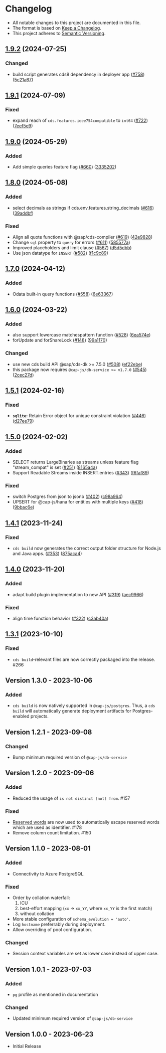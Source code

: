 # Changelog

- All notable changes to this project are documented in this file.
- The format is based on [Keep a Changelog](http://keepachangelog.com/).
- This project adheres to [Semantic Versioning](http://semver.org/).

## [1.9.2](https://github.com/cap-js/cds-dbs/compare/postgres-v1.9.1...postgres-v1.9.2) (2024-07-25)


### Changed

* build script generates cds8 dependency in deployer app ([#758](https://github.com/cap-js/cds-dbs/issues/758)) ([5c21a67](https://github.com/cap-js/cds-dbs/commit/5c21a6758ccc927cde857e98145c3f4393deb739))

## [1.9.1](https://github.com/cap-js/cds-dbs/compare/postgres-v1.9.0...postgres-v1.9.1) (2024-07-09)


### Fixed

* expand reach of `cds.features.ieee754compatible` to `int64` ([#722](https://github.com/cap-js/cds-dbs/issues/722)) ([7eef5e9](https://github.com/cap-js/cds-dbs/commit/7eef5e9c5ec286285b2552abd1e673175c59fdc1))

## [1.9.0](https://github.com/cap-js/cds-dbs/compare/postgres-v1.8.0...postgres-v1.9.0) (2024-05-29)


### Added

* Add simple queries feature flag ([#660](https://github.com/cap-js/cds-dbs/issues/660)) ([3335202](https://github.com/cap-js/cds-dbs/commit/33352024201a96cc6bdfa30a0fe3fff4227dee10))

## [1.8.0](https://github.com/cap-js/cds-dbs/compare/postgres-v1.7.0...postgres-v1.8.0) (2024-05-08)


### Added

* select decimals as strings if cds.env.features.string_decimals ([#616](https://github.com/cap-js/cds-dbs/issues/616)) ([39addbf](https://github.com/cap-js/cds-dbs/commit/39addbfe01da757d86a4d65e62eda86e59fc9b87))


### Fixed

* Align all quote functions with @sap/cds-compiler ([#619](https://github.com/cap-js/cds-dbs/issues/619)) ([42e9828](https://github.com/cap-js/cds-dbs/commit/42e9828baf11ec55281ea634ce56ce93e6741b91))
* Change `sql` property to `query` for errors ([#611](https://github.com/cap-js/cds-dbs/issues/611)) ([585577a](https://github.com/cap-js/cds-dbs/commit/585577a9817e7749fb71958c26c4bfa20981c663))
* Improved placeholders and limit clause ([#567](https://github.com/cap-js/cds-dbs/issues/567)) ([d5d5dbb](https://github.com/cap-js/cds-dbs/commit/d5d5dbb7219bcef6134440715cf756fdd439f076))
* Use json datatype for `INSERT` ([#582](https://github.com/cap-js/cds-dbs/issues/582)) ([f1c9c89](https://github.com/cap-js/cds-dbs/commit/f1c9c89036a7f8e4709c67d713d06926630aa36d))

## [1.7.0](https://github.com/cap-js/cds-dbs/compare/postgres-v1.6.0...postgres-v1.7.0) (2024-04-12)


### Added

* Odata built-in query functions ([#558](https://github.com/cap-js/cds-dbs/issues/558)) ([6e63367](https://github.com/cap-js/cds-dbs/commit/6e6336757129c4a9dac56f93fd768bb41d071c46))

## [1.6.0](https://github.com/cap-js/cds-dbs/compare/postgres-v1.5.1...postgres-v1.6.0) (2024-03-22)


### Added

* also support lowercase matchespattern function ([#528](https://github.com/cap-js/cds-dbs/issues/528)) ([6ea574e](https://github.com/cap-js/cds-dbs/commit/6ea574ee67ef5e42e4f8ccbe4fe91b46097de129))
* forUpdate and forShareLock ([#148](https://github.com/cap-js/cds-dbs/issues/148)) ([99a1170](https://github.com/cap-js/cds-dbs/commit/99a1170e61de4fd0c505834c25a9c03fc34da85b))


### Changed

* use new cds build API @sap/cds-dk &gt;= 7.5.0 ([#508](https://github.com/cap-js/cds-dbs/issues/508)) ([ef22ebe](https://github.com/cap-js/cds-dbs/commit/ef22ebe68c6a554d4042a0a19bae3b2e1d56cb01))
* this package now requires `@cap-js/db-service >= v1.7.0` ([#545](https://github.com/cap-js/cds-dbs/issues/545)) ([2cec27d](https://github.com/cap-js/cds-dbs/commit/2cec27d91402804c3b2da25cc7169f0d81a7406a))

## [1.5.1](https://github.com/cap-js/cds-dbs/compare/postgres-v1.5.0...postgres-v1.5.1) (2024-02-16)


### Fixed

* **`sqlite`:** Retain Error object for unique constraint violation ([#446](https://github.com/cap-js/cds-dbs/issues/446)) ([d27ee79](https://github.com/cap-js/cds-dbs/commit/d27ee79b4c4eea8522bf5dd2a288638f54029567))

## [1.5.0](https://github.com/cap-js/cds-dbs/compare/postgres-v1.4.1...postgres-v1.5.0) (2024-02-02)


### Added

* SELECT returns LargeBinaries as streams unless feature flag "stream_compat" is set ([#251](https://github.com/cap-js/cds-dbs/issues/251)) ([8165a4a](https://github.com/cap-js/cds-dbs/commit/8165a4a3f6bb21c970668c8873f9d9c662b43780))
* Support Readable Streams inside INSERT.entries ([#343](https://github.com/cap-js/cds-dbs/issues/343)) ([f6faf89](https://github.com/cap-js/cds-dbs/commit/f6faf8955b7888479c66f1727ade65b382611c2f))


### Fixed

* switch Postgres from json to jsonb ([#402](https://github.com/cap-js/cds-dbs/issues/402)) ([c98a964](https://github.com/cap-js/cds-dbs/commit/c98a964a34232267aece337dc6f6bedf03e9891a))
* UPSERT for @cap-js/hana for entities with multiple keys ([#418](https://github.com/cap-js/cds-dbs/issues/418)) ([9bbac6e](https://github.com/cap-js/cds-dbs/commit/9bbac6ebbbddfa2f620833ce195eedeb0a79f43e))

## [1.4.1](https://github.com/cap-js/cds-dbs/compare/postgres-v1.4.0...postgres-v1.4.1) (2023-11-24)


### Fixed

* `cds build` now generates the correct output folder structure for Node.js and Java apps. ([#353](https://github.com/cap-js/cds-dbs/issues/353)) ([875aca4](https://github.com/cap-js/cds-dbs/commit/875aca4f5a0ee71bcfbb13be47d4349970b40605))

## [1.4.0](https://github.com/cap-js/cds-dbs/compare/postgres-v1.3.1...postgres-v1.4.0) (2023-11-20)


### Added

* adapt build plugin implementation to new API ([#319](https://github.com/cap-js/cds-dbs/issues/319)) ([aec9966](https://github.com/cap-js/cds-dbs/commit/aec9966e54cd9900f85fe7406cbe38ec5c6fa4b9))


### Fixed

* align time function behavior ([#322](https://github.com/cap-js/cds-dbs/issues/322)) ([c3ab40a](https://github.com/cap-js/cds-dbs/commit/c3ab40a007c105465349dd2f612178367b8e713a))

## [1.3.1](https://github.com/cap-js/cds-dbs/compare/v1.3.0...v1.3.1) (2023-10-10)

### Fixed

- `cds build`-relevant files are now correctly packaged into the release. #266

## Version 1.3.0 - 2023-10-06

### Added

- `cds build` is now natively supported in `@cap-js/postgres`. Thus, a `cds build` will automatically generate deployment artifacts for Postgres-enabled projects.

## Version 1.2.1 - 2023-09-08

### Changed

- Bump minimum required version of `@cap-js/db-service`

## Version 1.2.0 - 2023-09-06

### Added

- Reduced the usage of `is not distinct [not] from`. #157

### Fixed

- [Reserved words](https://www.postgresql.org/docs/current/sql-keywords-appendix.html) are now used to automatically escape reserved words which are used as identifier. #178
- Remove column count limitation. #150

## Version 1.1.0 - 2023-08-01

### Added

- Connectivity to Azure PostgreSQL.

### Fixed

- Order by collation waterfall:
  1. ICU
  2. best-effort mapping (`xx` -> `xx_YY`, where `xx_YY` is the first match)
  3. without collation
- More stable configuration of `schema_evolution = 'auto'`.
- Log `hostname` preferrably during deployment.
- Allow overriding of pool configuration.

### Changed

- Session context variables are set as lower case instead of upper case.

## Version 1.0.1 - 2023-07-03

### Added

- `pg` profile as mentioned in documentation

### Changed

- Updated minimum required version of `@cap-js/db-service`

## Version 1.0.0 - 2023-06-23

- Initial Release

